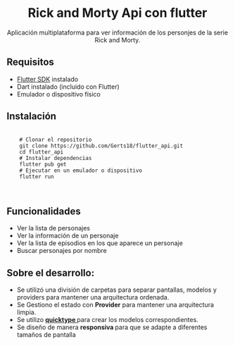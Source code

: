 <body>
    <h1 align="center">Rick and Morty Api con flutter</h1>
    <p align="center">
        Aplicación multiplataforma para ver información de los personjes de la serie Rick and Morty.
    </p>
    <h2> Requisitos </h2>
    <ul>
        <li><a href="https://flutter.dev/docs/get-started/install">Flutter SDK</a> instalado</li>
        <li>Dart instalado (incluido con Flutter)</li>
        <li>Emulador o dispositivo físico</li>
    </ul>
    <h2>Instalación</h2>
    <pre>
        <code>
    # Clonar el repositorio
    git clone https://github.com/Gerts18/flutter_api.git
    cd flutter_api
    # Instalar dependencias
    flutter pub get
    # Ejecutar en un emulador o dispositivo
    flutter run
        </code>
    </pre>
    <h2>Funcionalidades</h2>
    <ul>
        <li>Ver la lista de personajes</li>
        <li>Ver la información de un personaje</li>
        <li>Ver la lista de episodios en los que aparece un personaje</li>
        <li>Buscar personajes por nombre</li>
    </ul>
    <h2>Sobre el desarrollo: </h2>
    <ul>
        <li>Se utilizó una división de carpetas para separar pantallas, modelos y providers para mantener una arquitectura ordenada.</li>
        <li>Se Gestiono el estado con <strong>Provider</strong> para mantener una arquitectura limpia.</li>
        <li> Se utilizo <a href='https://app.quicktype.io/' >  <strong> quicktype </strong>  </a>  para crear los modelos correspondientes. </li>
        <li> Se diseño de manera <strong>responsiva </strong> para que se adapte a diferentes tamaños de pantalla </li>
    </ul>
</body>